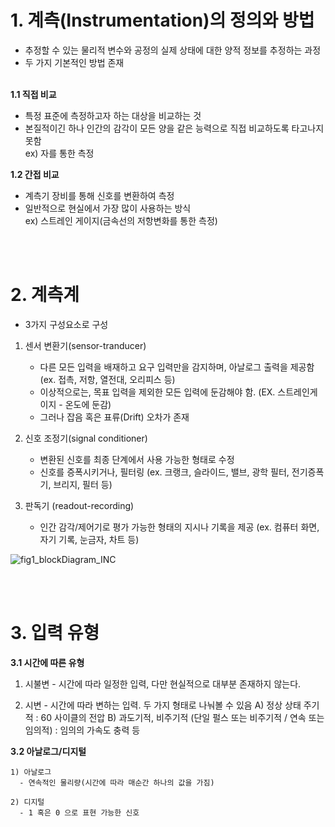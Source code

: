 # 1. 계측(Instrumentation)의 정의와 방법
- 추정할 수 있는 물리적 변수와 공정의 실제 상태에 대한 양적 정보를 추정하는 과정
- 두 가지 기본적인 방법 존재 </BR></BR>

<b>1.1 직접 비교</b>
 - 특정 표준에 측정하고자 하는 대상을 비교하는 것
 - 본질적이긴 하나 인간의 감각이 모든 양을 같은 능력으로 직접 비교하도록 타고나지 못함 </BR>
   ex) 자를 통한 측정

<b>1.2 간접 비교</b>
 - 계측기 장비를 통해 신호를 변환하여 측정
 - 일반적으로 현실에서 가장 많이 사용하는 방식 </BR>
   ex) 스트레인 게이지(금속선의 저항변화를 통한 측정)

</BR></BR>

# 2. 계측계
  - 3가지 구성요소로 구성

1) 센서 변환기(sensor-tranducer)
   
    - 다른 모든 입력을 배재하고 요구 입력만을 감지하며, 아날로그 출력을 제공함 (ex. 접촉, 저항, 열전대, 오리피스 등)
    - 이상적으로는, 목표 입력을 제외한 모든 입력에 둔감해야 함. (EX. 스트레인게이지 - 온도에 둔감)
    - 그러나 잡음 혹은 표류(Drift) 오차가 존재
      
2) 신호 조정기(signal conditioner)
   
    - 변환된 신호를 최종 단계에서 사용 가능한 형태로 수정
    - 신호를 증폭시키거나, 필터링 (ex. 크랭크, 슬라이드, 밸브, 광학 필터, 전기증폭기, 브리지, 필터 등)
      
3) 판독기 (readout-recording)
    - 인간 감각/제어기로 평가 가능한 형태의 지시나 기록을 제공 (ex. 컴퓨터 화면, 자기 기록, 눈금자, 차트 등) 

![fig1_blockDiagram_INC](https://github.com/user-attachments/assets/d9ef3a76-8835-41ca-8cee-1e8e7733a342)

</BR></BR>

# 3. 입력 유형

  <B>3.1 시간에 따른 유형</B>
  
   1) 시불변
    - 시간에 따라 일정한 입력, 다만 현실적으로 대부분 존재하지 않는다.
      
   2) 시변
    - 시간에 따라 변하는 입력. 두 가지 형태로 나눠볼 수 있음
      A) 정상 상태 주기적 : 60 사이클의 전압
      B) 과도기적, 비주기적 (단일 펄스 또는 비주기적 / 연속 또는 임의적) : 임의의 가속도 충력 등
      
   <B>3.2 아날로그/디지털</B>
   
    1) 아날로그
      - 연속적인 물리량(시간에 따라 매순간 하나의 값을 가짐)
      
    2) 디지털
      - 1 혹은 0 으로 표현 가능한 신호


